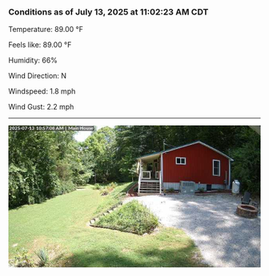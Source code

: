 ### Conditions as of July 13, 2025 at 11:02:23 AM CDT 

Temperature: 89.00 &deg;F

Feels like: 89.00 &deg;F

Humidity: 66%

Wind Direction: N

Windspeed: 1.8 mph

Wind Gust: 2.2 mph

---

<img src="./images/latest.jpeg"/>

